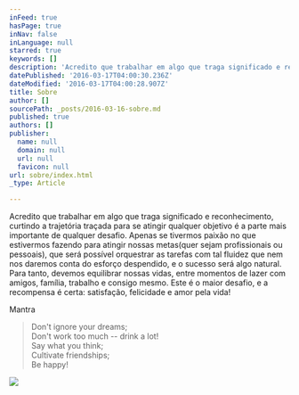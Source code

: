 ```yaml
---
inFeed: true
hasPage: true
inNav: false
inLanguage: null
starred: true
keywords: []
description: 'Acredito que trabalhar em algo que traga significado e reconhecimento, curtindo a trajetória traçada para se atingir qualquer objetivo é a parte mais importante de qualquer desafio. Apenas se tivermos paixão no que estivermos fazendo para atingir nossas metas(quer sejam profissionais ou pessoais), que será possível orquestrar as tarefas com tal fluidez que nem nos daremos conta do esforço despendido, e o sucesso será algo natural. Para tanto, devemos equilibrar nossas vidas, entre momentos de lazer com amigos, família, trabalho e consigo mesmo. Este é o maior desafio, e a recompensa é certa: satisfação, felicidade e amor pela vida!'
datePublished: '2016-03-17T04:00:30.236Z'
dateModified: '2016-03-17T04:00:28.907Z'
title: Sobre
author: []
sourcePath: _posts/2016-03-16-sobre.md
published: true
authors: []
publisher:
  name: null
  domain: null
  url: null
  favicon: null
url: sobre/index.html
_type: Article

---
```

Acredito que trabalhar em algo que traga significado e reconhecimento, curtindo a trajetória traçada para se atingir qualquer objetivo é a parte mais importante de qualquer desafio. Apenas se tivermos paixão no que estivermos fazendo para atingir nossas metas(quer sejam profissionais ou pessoais), que será possível orquestrar as tarefas com tal fluidez que nem nos daremos conta do esforço despendido, e o sucesso será algo natural. Para tanto, devemos equilibrar nossas vidas, entre momentos de lazer com amigos, família, trabalho e consigo mesmo. Este é o maior desafio, e a recompensa é certa: satisfação, felicidade e amor pela vida!

Mantra

> Don't ignore your dreams;  
> Don't work too much -- drink a lot!  
> Say what you think;  
> Cultivate friendships;  
> Be happy!

![](https://the-grid-user-content.s3-us-west-2.amazonaws.com/bccbdb0b-af6a-4b82-92ee-316c72d76581.jpg)